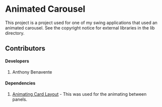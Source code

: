 Animated Carousel
===
This project is a project used for one of my swing applications that used an
animated carousel. See the copyright notice for external libraries in the lib 
directory. 
 
## Contributors

#### Developers
  
  1. Anthony Benavente
  
#### Dependencies

  1. [Animating Card Layout](https://java.net/projects/animatingcardlayout) - 
  This was used for the animating between panels.
